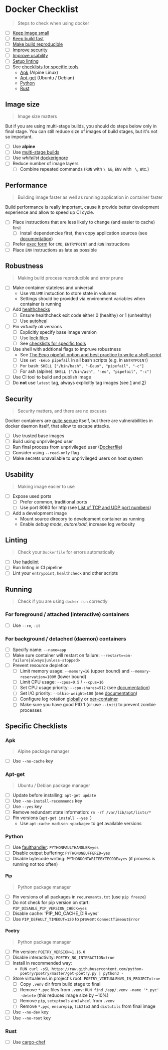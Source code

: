 # Docker Checklist

> Steps to check when using docker

- [ ] [Keep image small](#image-size)
- [ ] [Keep build fast](#performance)
- [ ] [Make build reproducible](#robustness)
- [ ] [Improve security](#security)
- [ ] [Improve usability](#usablitiy)
- [ ] [Setup linting](#linting)
- [ ] See [checklists for specific tools](#specific-checklists)
  - [Apk](#apk) (Alpine Linux)
  - [Apt-get](#apt-get) (Ubuntu / Debian)
  - [Python](#python)
  - [Rust](#rust)

## Image size

> Image size matters

But if you are using multi-stage builds,
you should do steps below only in final stage.
You can still reduce size of images of build stages,
but it's not so important.

- [ ] Use **alpine**
- [ ] Use [multi-stage builds](https://docs.docker.com/develop/develop-images/multistage-build/)
- [ ] Use *whitelist* [dockerignore](examples/.dockerignore)
- [ ] Reduce number of image layers
  - [ ] Combine repeated commands (`RUN` with `\ &&`, `ENV` with ` \`, etc.)

## Performance

> Building image faster as well as running application in container faster

Build performance is really important, cause it provide
better development experience and allow to speed up CI cycle.

- [ ] Place instructions that are less likely to change (and easier to cache) first
  - [ ] Install dependencies first, then copy application sources (see [documentation](https://docs.docker.com/get-started/09_image_best/#layer-caching))
- [ ] Prefer [exec form](https://docs.docker.com/engine/reference/builder/#cmd) for `CMD`, `ENTRYPOINT` and `RUN` instructions
- [ ] Place `ENV` instructions as late as possible

## Robustness

> Making build process reproducible and error prune

- [ ] Make container stateless and universal
  - Use `VOLUME` instuction to store state in volumes
  - Settings should be provided via environment variables when container is running
- [ ] Add [healthchecks](examples/Dockerfile.healthcheck)
  - [ ] Ensure healthcheck exit code either 0 (healthy) or 1 (unhealthy)
  - [ ] Use [autoheal](https://github.com/willfarrell/docker-autoheal)
- [ ] Pin _virtually all_ versions
  - [ ] Explicitly specify base image version
  - [ ] Use [lock files](https://myers.io/2019/01/13/what-is-the-purpose-of-a-lock-file-for-package-managers)
  - [ ] See [checklists for specific tools](#specific-checklists)
- [ ] Use shell with addtional flags to impruve robustness
  - See [The Eeuo pipefail option and best practice to write a shell script](https://transang.me/best-practice-to-make-a-shell-script/)
  - [ ] Use `set -Eeuo pipefail` in all bash scripts (e.g. in `ENTRYPOINT`)
  - [ ] For bash: `SHELL ["/bin/bash", "-Eeuo", "pipefail", "-c"]`
  - [ ] For ash (alpine): `SHELL ["/bin/ash", "-eo", "pipefail", "-c"]`
- [ ] Use CI tool to build and publish image
- [ ] Do **not** use `latest` tag, always explicitly tag images (see [1](https://vsupalov.com/docker-better-image-tags/) and [2](https://vsupalov.com/docker-latest-tag/))

## Security

> Security matters, and there are no excuses

Docker containers are [quite secure](https://docs.docker.com/engine/security/)
itself, but there are vulnerabilities in docker daemon itself,
that allow to escape attacks.

- [ ] Use trusted base images
- [ ] Build using unprivileged user
- [ ] Run final process from unprivileged user ([Dockerfile](examples/Dockerfile.unprivileged-user))
- [ ] Consider using `--read-only` flag
- [ ] Make secrets unavailable to unprivileged users on host system

## Usability

> Making image easier to use

- [ ] Expose used ports
  - [ ] Prefer common, traditional ports
  - [ ] Use port 8080 for http (see [List of TCP and UDP port numbers](https://www.wikiwand.com/en/List_of_TCP_and_UDP_port_numbers))
- [ ] Add a development image
  - Mount source direcory to development container as running
  - Enable *debug mode*, *autoreload*, increase log verbosity

## Linting

> Check your `Dockerfile` for errors automatically

- [ ] Use [hadolint](https://hadolint.github.io/)
- [ ] Run linting in CI pipeline
- [ ] Lint your `entrypoint`, `healthcheck` and other scripts

## Running

> Check if you are using `docker run` correctly

### For foreground / attached (interactive) containers

- [ ] Use `--rm`, `-it`

### For background / detached (daemon) containers

- [ ] Specify name: `--name=app`
- [ ] Make sure container will restart on failure: `--restart=<on-failure|always|unless-stopped>`
- [ ] Prevent resource depletion
  - [ ] Limit memory usage: `--memory=1G` (upper bound) and `--memory-reservation=100M` (lower bound)
  - [ ] Limit CPU usage: `--cpus=0.5` / `--cpus=16`
  - [ ] Set CPU usage priority: `--cpu-shares=512` (see [documentation](https://docs.docker.com/engine/reference/run/#cpu-share-constraint))
  - [ ] Set I/O priority: `--blkio-weight=100` (see [documentation](https://docs.docker.com/engine/reference/run/#block-io-bandwidth-blkio-constraint))
  - [ ] Configure log rotation [globally](examples/docker.logging.json) or [per-container](examples/logging.bash)
  - [ ] Make sure you have good PID 1 (or use `--init`) to prevent zombie processes

## Specific Сhecklists

### Apk

> Alpine package manager

- [ ] Use `--no-cache` key

### Apt-get

> Ubuntu / Debian package manager

- [ ] Update before installing: `apt-get update`
- [ ] Use `--no-install-recommends` key
- [ ] Use `--yes` key
- [ ] Remove redundant state information: `rm -rf /var/lib/apt/lists/*`
- [ ] Pin versions (`apt-get install --yes `)
  - Use `apt-cache madison <package>` to get available versions

### Python

- [ ] Use [faulthandler](https://docs.python.org/3/library/faulthandler.html): `PYTHONFAULTHANDLER=yes`
- [ ] Disable output buffering: `PYTHONUNBUFFERED=yes`
- [ ] Disable bytecode writing: `PYTHONDONTWRITEBYTECODE=yes` (if process is running not too often)

#### Pip

> Python package manager

- [ ] Pin versions of all packages in `requrements.txt` (use `pip freeze`)
- [ ] Do not check for pip version on start: `PIP_DISABLE_PIP_VERSION_CHECK=yes`
- [ ] Disable cache: 'PIP_NO_CACHE_DIR=yes'
- [ ] Use `PIP_DEFAULT_TIMEOUT=120` to prevent `ConnectTimeoutError`

#### Poetry

> Python package manager

- [ ] Pin version: `POETRY_VERSION=1.16.0`
- [ ] Disable interactivity: `POETRY_NO_INTERACTION=true`
- [ ] Install in recommended way:
  - `RUN curl -sSL https://raw.githubusercontent.com/python-poetry/poetry/master/get-poetry.py | python3 -`
- [ ] Store virtualenvs in project's root: `POETRY_VIRTUALENVS_IN_PROJECT=true`
  - [ ] Copy `.venv` dir from build stage to final
  - [ ] Remove `*.pyc` files from `.venv`: `RUN find /app/.venv -name '*.pyc' -delete` (this reduces image size by ~10%)
  - [ ] Remove `pip`, `setuptools` and `wheel` from `.venv`
  - [ ] Remove `*.pyc`, `ensurepip`, `lib2to3` and `distutils` from final image
- [ ] Use `--no-dev` key
- [ ] Use `--no-root` key

### Rust

- [ ] Use [cargo-chef](https://www.lpalmieri.com/posts/fast-rust-docker-builds/)
